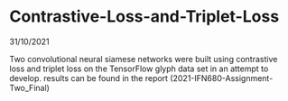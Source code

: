 # Contrastive-Loss-and-Triplet-Loss

31/10/2021

Two convolutional neural siamese networks were built using contrastive loss and triplet loss on the TensorFlow glyph data set in an attempt to develop. 
results can be found in the report (2021-IFN680-Assignment-Two_Final)
